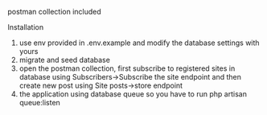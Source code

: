 postman collection included

Installation

1. use env provided in .env.example and modify the database settings with yours
2. migrate and seed database
3. open the postman collection, first subscribe to registered sites in database using Subscribers->Subscribe the site endpoint and then create new post using Site posts->store endpoint
4. the application using database queue so you have to run php artisan queue:listen